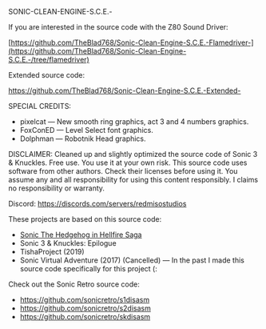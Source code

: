 SONIC-CLEAN-ENGINE-S.C.E.-


If you are interested in the source code with the Z80 Sound Driver:

[https://github.com/TheBlad768/Sonic-Clean-Engine-S.C.E.-Flamedriver-](https://github.com/TheBlad768/Sonic-Clean-Engine-S.C.E.-/tree/flamedriver)

Extended source code:

https://github.com/TheBlad768/Sonic-Clean-Engine-S.C.E.-Extended-

SPECIAL CREDITS:

- pixelcat — New smooth ring graphics, act 3 and 4 numbers graphics.
- FoxConED — Level Select font graphics.
- Dolphman — Robotnik Head graphics.

DISCLAIMER:
Cleaned up and slightly optimized the source code of Sonic 3 & Knuckles. Free use. You use it at your own risk. This source code uses software from other authors. Check their licenses before using it. You assume any and all responsibility for using this content responsibly. I claims no responsibility or warranty.

Discord: https://discords.com/servers/redmisostudios

These projects are based on this source code:

- [Sonic The Hedgehog in Hellfire Saga](https://github.com/TheBlad768/Hellfire-Saga-Public-Source)
- Sonic 3 & Knuckles: Epilogue
- TishaProject (2019)
- Sonic Virtual Adventure (2017) (Cancelled) — In the past I made this source code specifically for this project (:

Check out the Sonic Retro source code:

- https://github.com/sonicretro/s1disasm
- https://github.com/sonicretro/s2disasm
- https://github.com/sonicretro/skdisasm
